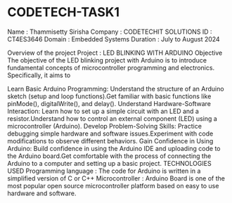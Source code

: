 # CODETECH-TASK1
Name : Thammisetty Sirisha
Company : CODETECHIT SOLUTIONS
ID : CT4ES3646
Domain : Embedded Systems
Duration : July to August 2024

Overview of the project 
Project : LED BLINKING WITH ARDUINO
Objective
The objective of the LED blinking project with Arduino is to introduce fundamental concepts of microcontroller programming and electronics. Specifically, it aims to

Learn Basic Arduino Programming: Understand the structure of an Arduino sketch (setup and loop functions).Get familiar with basic functions like pinMode(), digitalWrite(), and delay().
Understand Hardware-Software Interaction: Learn how to set up a simple circuit with an LED and a resistor.Understand how to control an external component (LED) using a microcontroller (Arduino).
Develop Problem-Solving Skills: Practice debugging simple hardware and software issues.Experiment with code modifications to observe different behaviors.
Gain Confidence in Using Arduino: Build confidence in using the Arduino IDE and uploading code to the Arduino board.Get comfortable with the process of connecting the Arduino to a computer and setting up a basic project.
TECHNOLOGIES USED
Programming language : The code for Arduino is written in a simplified version of C or C++
Microcontroller : Arduino Board is one of the most popular open source microcontroller platform based on easy to use hardware and software.
